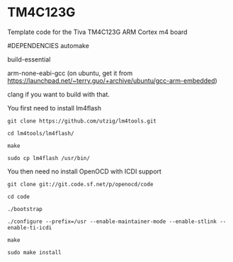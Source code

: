 # TM4C123G
Template code for the Tiva TM4C123G ARM Cortex m4 board

#DEPENDENCIES
automake

build-essential

arm-none-eabi-gcc (on ubuntu, get it from https://launchpad.net/~terry.guo/+archive/ubuntu/gcc-arm-embedded)

clang if you want to build with that.

You first need to install lm4flash


`git clone https://github.com/utzig/lm4tools.git`


`cd lm4tools/lm4flash/`


`make`


`sudo cp lm4flash /usr/bin/`


You then need no install OpenOCD with ICDI support


`git clone git://git.code.sf.net/p/openocd/code`


`cd code`


`./bootstrap`


`./configure --prefix=/usr --enable-maintainer-mode --enable-stlink --enable-ti-icdi`


`make`


`sudo make install`
